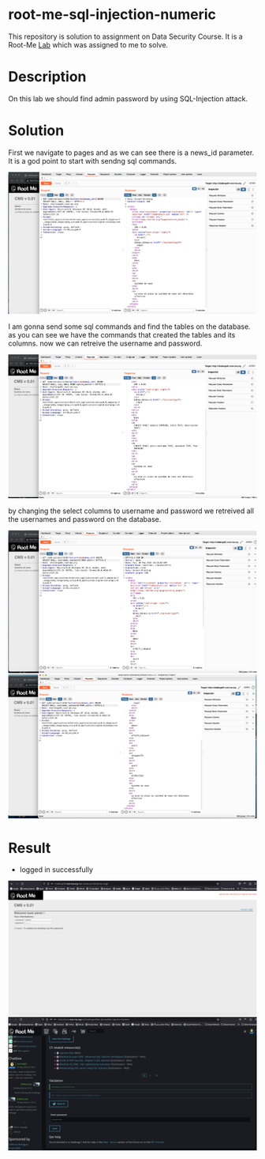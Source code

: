 # root-me-sql-injection-numeric

This repository is solution to assignment on Data Security Course. It is a Root-Me [Lab](https://www.root-me.org/en/Challenges/Web-Server/SQL-injection-Numeric?lang=en) which was assigned to me to solve.

# Description

On this lab we should find admin password by using SQL-Injection attack.

# Solution

First we navigate to pages and as we can see there is a news_id parameter. It is a god point to start with sendng sql commands.

![](./screenshots/image-1.png)

I am gonna send some sql commands and find the tables on the database. as you can see we have the commands that created the tables and its columns. now we can retreive the username and password.

![](./screenshots/image-2.png)

by changing the select columns to username and password we retreived all the usernames and password on the database.

![](./screenshots/image-3.png)
![](./screenshots/image-4.png)



# Result

- logged in successfully

![](./screenshots/image-5.png)
![](./screenshots/image-6.png)